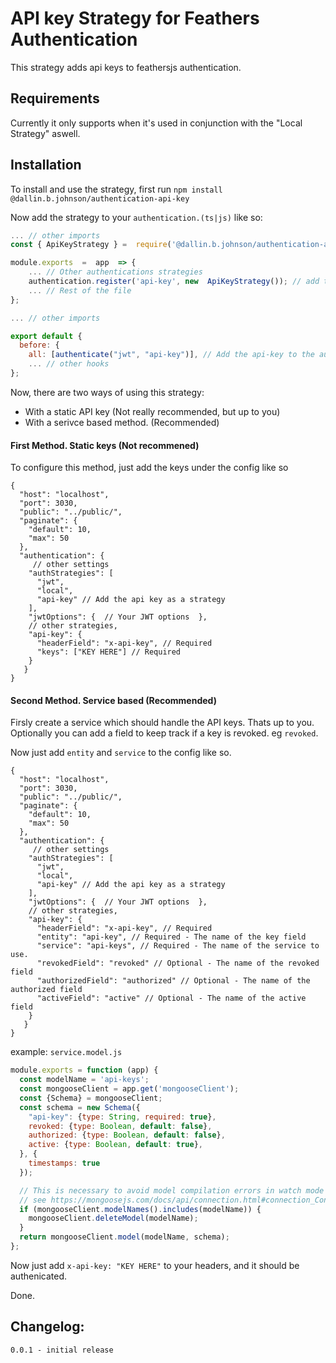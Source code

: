 # API key Strategy for Feathers Authentication

This strategy adds api keys to feathersjs authentication.

## Requirements

Currently it only supports when it's used in conjunction with the "Local Strategy" aswell.

## Installation

To install and use the strategy, first run `npm install @dallin.b.johnson/authentication-api-key`

Now add the strategy to your `authentication.(ts|js)` like so:

```javascript
... // other imports
const { ApiKeyStrategy } =  require('@dallin.b.johnson/authentication-api-key');

module.exports  =  app  => {
	... // Other authentications strategies
	authentication.register('api-key', new  ApiKeyStrategy()); // add the strategy
	... // Rest of the file
};
```

```javascript
... // other imports

export default {
  before: {
    all: [authenticate("jwt", "api-key")], // Add the api-key to the authenticate hook
    ... // other hooks
};
```

Now, there are two ways of using this strategy:

- With a static API key (Not really recommended, but up to you)
- With a serivce based method. (Recommended)

#### First Method. Static keys (Not recommened)

To configure this method, just add the keys under the config like so

```jsonc
{
  "host": "localhost",
  "port": 3030,
  "public": "../public/",
  "paginate": {
    "default": 10,
    "max": 50
  },
  "authentication": {
	 // other settings
    "authStrategies": [
      "jwt",
      "local",
      "api-key" // Add the api key as a strategy
    ],
    "jwtOptions": {  // Your JWT options  },
    // other strategies,
    "api-key": {
      "headerField": "x-api-key", // Required
      "keys": ["KEY HERE"] // Required
    }
   }
}

```

#### Second Method. Service based (Recommended)

Firsly create a service which should handle the API keys. Thats up to you.
Optionally you can add a field to keep track if a key is revoked. eg `revoked`.

Now just add `entity` and `service` to the config like so.

```jsonc
{
  "host": "localhost",
  "port": 3030,
  "public": "../public/",
  "paginate": {
    "default": 10,
    "max": 50
  },
  "authentication": {
	 // other settings
    "authStrategies": [
      "jwt",
      "local",
      "api-key" // Add the api key as a strategy
    ],
    "jwtOptions": {  // Your JWT options  },
    // other strategies,
    "api-key": {
      "headerField": "x-api-key", // Required
      "entity": "api-key", // Required - The name of the key field
      "service": "api-keys", // Required - The name of the service to use.
      "revokedField": "revoked" // Optional - The name of the revoked field
      "authorizedField": "authorized" // Optional - The name of the authorized field
      "activeField": "active" // Optional - The name of the active field
    }
   }
}

```

example: `service.model.js`

```js
module.exports = function (app) {
  const modelName = 'api-keys';
  const mongooseClient = app.get('mongooseClient');
  const {Schema} = mongooseClient;
  const schema = new Schema({
    "api-key": {type: String, required: true},
    revoked: {type: Boolean, default: false},
    authorized: {type: Boolean, default: false},
    active: {type: Boolean, default: true},
  }, {
    timestamps: true
  });

  // This is necessary to avoid model compilation errors in watch mode
  // see https://mongoosejs.com/docs/api/connection.html#connection_Connection-deleteModel
  if (mongooseClient.modelNames().includes(modelName)) {
    mongooseClient.deleteModel(modelName);
  }
  return mongooseClient.model(modelName, schema);
};
``` 

Now just add `x-api-key: "KEY HERE"` to your headers, and it should be authenicated.

Done.

## Changelog:

```text
0.0.1 - initial release
```
